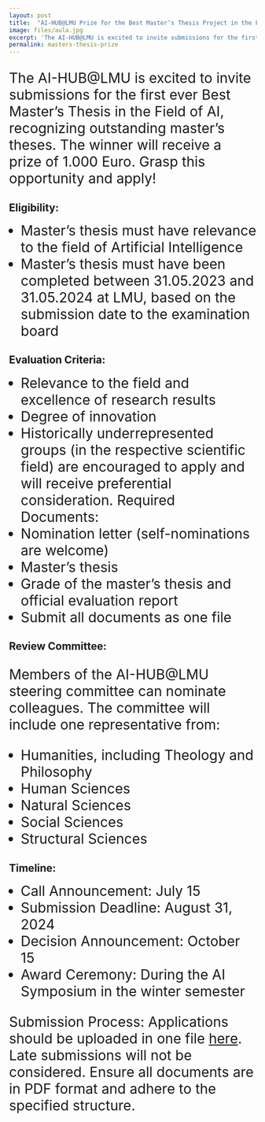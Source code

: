 ```yaml
---
layout: post
title:  "AI-HUB@LMU Prize for the Best Master’s Thesis Project in the Field of AI"
image: files/aula.jpg
excerpt: 'The AI-HUB@LMU is excited to invite submissions for the first ever Best Master’s Thesis in the Field of AI'
permalink: masters-thesis-prize
---
```

<style>
  p {
    font-size: 1.75rem !important;
  }
  li {
    font-size: 1.75rem !important;
  }
</style>

The AI-HUB@LMU is excited to invite submissions for the first ever Best Master’s Thesis in the Field of AI, recognizing outstanding master’s theses. The winner will receive a prize of 1.000 Euro. Grasp this opportunity and apply!

## Eligibility:
- Master’s thesis must have relevance to the field of Artificial Intelligence
- Master’s thesis must have been completed between 31.05.2023 and 31.05.2024 at
LMU, based on the submission date to the examination board

## Evaluation Criteria:
- Relevance to the field and excellence of research results
- Degree of innovation
- Historically underrepresented groups (in the respective scientific field) are
encouraged to apply and will receive preferential consideration.
Required Documents:
- Nomination letter (self-nominations are welcome)
- Master’s thesis
- Grade of the master’s thesis and official evaluation report
- Submit all documents as one file

## Review Committee:
Members of the AI-HUB@LMU steering committee can nominate
colleagues. The committee will include one representative from:
- Humanities, including Theology and Philosophy
- Human Sciences
- Natural Sciences
- Social Sciences
- Structural Sciences

## Timeline:
- Call Announcement: July 15
- Submission Deadline: August 31, 2024
- Decision Announcement: October 15
- Award Ceremony: During the AI Symposium in the winter semester

Submission Process: Applications should be uploaded in one file [here](https://syncandshare.lrz.de/preparefilelink?folderID=22gjtVgVRfJNh7eQrzsbs). Late submissions will
not be considered. Ensure all documents are in PDF format and adhere to the specified
structure. 